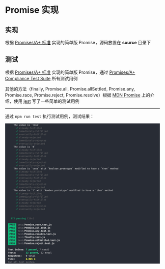 # Promise 实现

## 实现

根据 [Promises/A+ 标准](https://promisesaplus.com/) 实现的简单版 Promise，源码放置在 **source** 目录下

## 测试

根据 [Promises/A+ 标准](https://promisesaplus.com/) 实现的简单版 Promise，通过 [Promises/A+ Compliance Test Suite](https://github.com/promises-aplus/promises-tests) 所有测试用例

其他的方法（finally, Promise.all, Promise.allSettled, Promise.any, Promise.race, Promise.reject, Promise.resolve）根据 [MDN Promise](https://developer.mozilla.org/zh-CN/docs/Web/JavaScript/Reference/Global_Objects/Promise) 上的介绍，使用 [jest](https://jestjs.io/en/) 写了一些简单的测试用例

---

通过 `npm run test` 执行测试用例，测试结果：

<img src="./static/test.jpg" width="520px">
